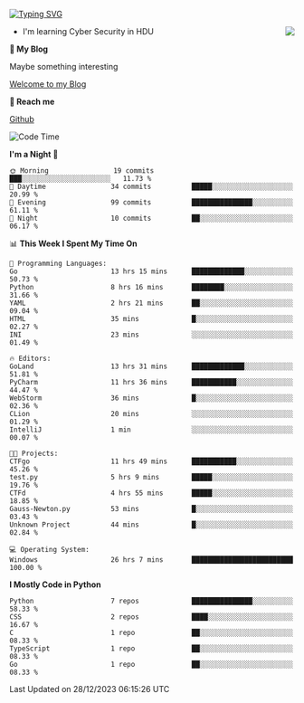 [![Typing SVG](https://readme-typing-svg.herokuapp.com?font=Fira+Code&pause=1000&random=false&width=450&height=60&lines=Hello+%F0%9F%91%8B%F0%9F%8F%BB;I'm+JBNRZ)](https://git.io/typing-svg)

<a href="#">
  <img align="right" src="https://github-readme-stats.vercel.app/api?username=JBNRZ&show_icons=true&bg_color=15,f2f7fd,E0EAFC" />
</a>

- I'm learning Cyber Security in HDU

 **🌱 My Blog**

Maybe something interesting

[Welcome to my Blog](https://jbnrz.com.cn/)

 **💬 Reach me** 

[Github](https://github.com/JBNRZ)


<!--START_SECTION:waka-->
![Code Time](http://img.shields.io/badge/Code%20Time-239%20hrs%2047%20mins-blue)

**I'm a Night 🦉** 

```text
🌞 Morning                19 commits          ███░░░░░░░░░░░░░░░░░░░░░░   11.73 % 
🌆 Daytime                34 commits          █████░░░░░░░░░░░░░░░░░░░░   20.99 % 
🌃 Evening                99 commits          ███████████████░░░░░░░░░░   61.11 % 
🌙 Night                  10 commits          ██░░░░░░░░░░░░░░░░░░░░░░░   06.17 % 
```


📊 **This Week I Spent My Time On** 

```text
💬 Programming Languages: 
Go                       13 hrs 15 mins      █████████████░░░░░░░░░░░░   50.73 % 
Python                   8 hrs 16 mins       ████████░░░░░░░░░░░░░░░░░   31.66 % 
YAML                     2 hrs 21 mins       ██░░░░░░░░░░░░░░░░░░░░░░░   09.04 % 
HTML                     35 mins             █░░░░░░░░░░░░░░░░░░░░░░░░   02.27 % 
INI                      23 mins             ░░░░░░░░░░░░░░░░░░░░░░░░░   01.49 % 

🔥 Editors: 
GoLand                   13 hrs 31 mins      █████████████░░░░░░░░░░░░   51.81 % 
PyCharm                  11 hrs 36 mins      ███████████░░░░░░░░░░░░░░   44.47 % 
WebStorm                 36 mins             █░░░░░░░░░░░░░░░░░░░░░░░░   02.36 % 
CLion                    20 mins             ░░░░░░░░░░░░░░░░░░░░░░░░░   01.29 % 
IntelliJ                 1 min               ░░░░░░░░░░░░░░░░░░░░░░░░░   00.07 % 

🐱‍💻 Projects: 
CTFgo                    11 hrs 49 mins      ███████████░░░░░░░░░░░░░░   45.26 % 
test.py                  5 hrs 9 mins        █████░░░░░░░░░░░░░░░░░░░░   19.76 % 
CTFd                     4 hrs 55 mins       █████░░░░░░░░░░░░░░░░░░░░   18.85 % 
Gauss-Newton.py          53 mins             █░░░░░░░░░░░░░░░░░░░░░░░░   03.43 % 
Unknown Project          44 mins             █░░░░░░░░░░░░░░░░░░░░░░░░   02.84 % 

💻 Operating System: 
Windows                  26 hrs 7 mins       █████████████████████████   100.00 % 
```

**I Mostly Code in Python** 

```text
Python                   7 repos             ███████████████░░░░░░░░░░   58.33 % 
CSS                      2 repos             ████░░░░░░░░░░░░░░░░░░░░░   16.67 % 
C                        1 repo              ██░░░░░░░░░░░░░░░░░░░░░░░   08.33 % 
TypeScript               1 repo              ██░░░░░░░░░░░░░░░░░░░░░░░   08.33 % 
Go                       1 repo              ██░░░░░░░░░░░░░░░░░░░░░░░   08.33 % 
```




 Last Updated on 28/12/2023 06:15:26 UTC
<!--END_SECTION:waka-->
